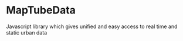 # MapTubeData
Javascript library which gives unified and easy access to real time and static urban data
